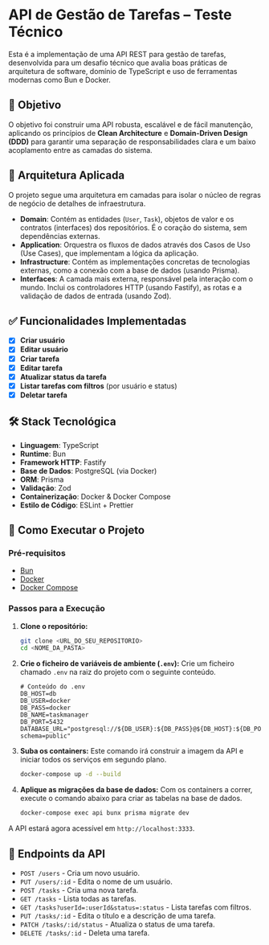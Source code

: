 # API de Gestão de Tarefas – Teste Técnico

Esta é a implementação de uma API REST para gestão de tarefas, desenvolvida para um desafio técnico que avalia boas práticas de arquitetura de software, domínio de TypeScript e uso de ferramentas modernas como Bun e Docker.

## 🎯 Objetivo

O objetivo foi construir uma API robusta, escalável e de fácil manutenção, aplicando os princípios de **Clean Architecture** e **Domain-Driven Design (DDD)** para garantir uma separação de responsabilidades clara e um baixo acoplamento entre as camadas do sistema.

## 🧱 Arquitetura Aplicada

O projeto segue uma arquitetura em camadas para isolar o núcleo de regras de negócio de detalhes de infraestrutura.

- **Domain**: Contém as entidades (`User`, `Task`), objetos de valor e os contratos (interfaces) dos repositórios. É o coração do sistema, sem dependências externas.
- **Application**: Orquestra os fluxos de dados através dos Casos de Uso (Use Cases), que implementam a lógica da aplicação.
- **Infrastructure**: Contém as implementações concretas de tecnologias externas, como a conexão com a base de dados (usando Prisma).
- **Interfaces**: A camada mais externa, responsável pela interação com o mundo. Inclui os controladores HTTP (usando Fastify), as rotas e a validação de dados de entrada (usando Zod).

## ✅ Funcionalidades Implementadas

- [x] **Criar usuário**
- [x] **Editar usuário**
- [x] **Criar tarefa**
- [x] **Editar tarefa**
- [x] **Atualizar status da tarefa**
- [x] **Listar tarefas com filtros** (por usuário e status)
- [x] **Deletar tarefa**

## 🛠️ Stack Tecnológica

- **Linguagem**: TypeScript
- **Runtime**: Bun
- **Framework HTTP**: Fastify
- **Base de Dados**: PostgreSQL (via Docker)
- **ORM**: Prisma
- **Validação**: Zod
- **Containerização**: Docker & Docker Compose
- **Estilo de Código**: ESLint + Prettier

## 🚀 Como Executar o Projeto

### Pré-requisitos

- [Bun](https://bun.sh/docs/installation)
- [Docker](https://docs.docker.com/get-docker/)
- [Docker Compose](https://docs.docker.com/compose/install/)

### Passos para a Execução

1.  **Clone o repositório:**

    ```bash
    git clone <URL_DO_SEU_REPOSITORIO>
    cd <NOME_DA_PASTA>
    ```

2.  **Crie o ficheiro de variáveis de ambiente (`.env`):**
    Crie um ficheiro chamado `.env` na raiz do projeto com o seguinte conteúdo.

    ```
    # Conteúdo do .env
    DB_HOST=db
    DB_USER=docker
    DB_PASS=docker
    DB_NAME=taskmanager
    DB_PORT=5432
    DATABASE_URL="postgresql://${DB_USER}:${DB_PASS}@${DB_HOST}:${DB_PORT}/${DB_NAME}?schema=public"
    ```

3.  **Suba os containers:**
    Este comando irá construir a imagem da API e iniciar todos os serviços em segundo plano.

    ```bash
    docker-compose up -d --build
    ```

4.  **Aplique as migrações da base de dados:**
    Com os containers a correr, execute o comando abaixo para criar as tabelas na base de dados.
    ```bash
    docker-compose exec api bunx prisma migrate dev
    ```

A API estará agora acessível em `http://localhost:3333`.

## 🧪 Endpoints da API

- `POST /users` - Cria um novo usuário.
- `PUT /users/:id` - Edita o nome de um usuário.
- `POST /tasks` - Cria uma nova tarefa.
- `GET /tasks` - Lista todas as tarefas.
- `GET /tasks?userId=:userId&status=:status` - Lista tarefas com filtros.
- `PUT /tasks/:id` - Edita o título e a descrição de uma tarefa.
- `PATCH /tasks/:id/status` - Atualiza o status de uma tarefa.
- `DELETE /tasks/:id` - Deleta uma tarefa.
